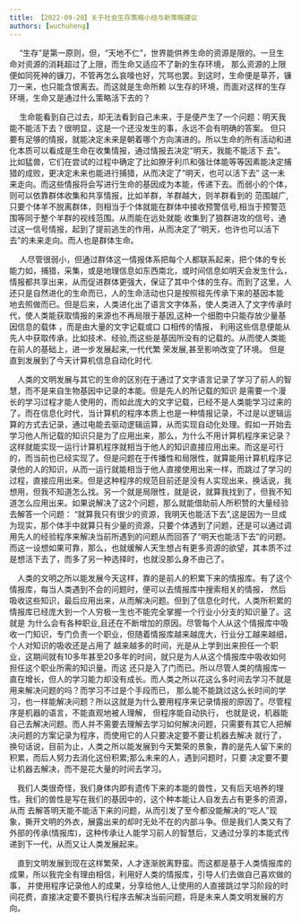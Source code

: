 ```yaml
---
title: 【2022-09-20】关于社会生存策略小结与新策略建议
authors: [wuchuheng]
---
```


  &emsp; “生存”是第一原则，但，“天地不仁”，世界能供养生命的资源是限的。一旦生命对资源的消耗超过了上限，而生命又适应不了新的生存环境，
那么资源的上限便如同死神的镰刀，不管再怎么哀嚎也好，咒骂也罢。到这时，生命便是草芥，镰刀一来，也只能含恨离去。而这就是生命所赖 
  以生存的环境，而面对这样的生存环境，生命又是通过什么策略活下去的？  

&emsp;  生命能看到自己过去，却无法看到自己未来，于是便产生了一个问题：明天我能不能活下去？很明显，这是一个还没发生的事，永远不会有明确的答案。
但只要有足够的情报，就能决定未来是朝着哪个方向演进的。所以生命的所有活动和进化本质可以看成是生命在收集情报，通过情报去决定“明天，我能不能活下
  去”。比如猛兽，它们在尝试的过程中确定了比如獠牙利爪和强壮体能等等因素能决定捕猎的成败，更决定未来也能进行捕猎，从而决定了“明天，也可以活下去”
  这一未来走向。而这些情报将会写进行生命的基因成为本能，传递下去。而弱小的个体，则可以依靠群体收集和共享情报，比如羊群，羊群越大，则羊群看到的
  范围越广,只要个体羊不脱离群体，则相当于个体就能在群体中接收预警信号,相当于预警范围等同于整个羊群的视线范围。从而能在远处就能
收集到了狼群进攻的信号，通过这一信号情报，起到了提前逃生的作用，从而决定了“明天，也许也可以活下去”的未来走向。而人也是群体生命。  

&emsp; 人尽管很弱小，但通过群体这一情报体系把每个人都联系起来，把个体的专长能力如，捕猎，采集，或是地理信息如东西南北，或时间信息如明天会发生什么， 情报都共享出来，从而促进群体更强大，保证了其中个体的生存。而到了这里，人还只是自然进化的生命而已，人的生命活动也只是按照祖先传承下来的基因本能 地去照做而已。但是后来，人类进化出了语言文字体系，使人类进入了文字传承时代，使人类能获取情报的来源也不再局限于基因,这种一个细胞中只能存放少量基因信息的载体 ，而是由大量的文字记载或口 口相传的情报， 利用这些信息便能从先人中获取传承，比如技术、经验,而这些是基因所没有的记载的。从而使人类能在前人的基础上，进一步发展起来,一代代繁 荣发展,甚至影响改变了环境。 但是直到发展到了今天计算机信息自动化时代.  

&emsp;人类的文明发展与其它的生命的区别在于通过了文字语言记录了学习了前人的智慧，而不是来自生物基因中记录的本能。但是先人的所记载的知识
是需要一个漫长的学习过程才能人使用的，而如此庞大的文字记载，已经不是人类能学习过来的了。而在信息化时代，当计算机的程序本质上也是一种情报记录，不过是以逻辑运算的方式去记录，通过电能去驱动逻辑运算，从而实现自动化处理。假如一开始去学习他人所记载的知识只是为了应用出来，那么，为什么不用计算机程序来记录？这样就能实现一运行计算机程序就相当于他人的知识直接应用出来。而这是可行的，而当前也已经实现了。但是问题在于传播性和局限性，就算能用计算机程序记录他的人的知识，从而一运行就能相当于他人直接使用出来一样，而跳过了学习的过程，直接应用出来。但是这种程序的规范目前还是没有人实现出来，换话说，我想用，但我不知道怎么找。另一个就是局限性，就是说，就算我找到了，但我不知道怎么应用出来。如果说解决了这2个问题，那么就能借助前人所积赞的大量经验去解答一个问题： “就算我只有很少的资源，我明天也能活下去”,这是因为一旦成为现实，那个体手中就算只有少量的资源，只要个体遇到了问题，还是可以通过调用先人的经验程序来解决当前所遇到的问题从而回答了“明天也能活下去”的问题。而这一设想如果可靠，那么，也就缓解人天生想占有更多资源的欲望，其本质不过是想活下去了，而多了另一种选择时，也就没那么身不由己了。   

&emsp;人类的文明之所以能发展今天这样，靠的是前人的积累下来的情报库。有了这个情报库，每当人类遇到不会的问题时，便可以去情报库中搜索相关的情报，
然后吸收这些知识，最后应用出来，从而解决问题。但到了信息化时代，人类所积累的情报库已经庞大到一个人穷极一生也不能完全掌握一个行业小分支的知识量了。这就是
为什么会有各种职业,且还在不断增加的原因。尽管每个人从这个情报库中吸收一门知识，专门负责一个职业，但随着情报库越来越庞大，行业分工越来越细，个人对知识的吸收还是占用了
越来越多的时间，光是从上学到出来担任一个职业，这期间就有10多年甚至20多年的时间，就只是为人从这个情报库中吸收如何担任这个职业所需的知识量。而这
还只是入了门而已。所以尽管人类的情报库一直在增长，但人的学习能力却没有成长。而人类之所以花这么多时间去学习不就是用来解决问题的吗？而学习不过是个手段而已，
那么能不能跳过这么长时间的学习，也一样能解决问题？所以这就是为什么要用程序来记录情报的原因了。尽管程序是机器的语言，不能直观地被人理解， 但程序能自动执行，
也就是说，机器能自己去解决问题。而人并不需要去理解去学习如何解决问题，只需要有其它人把解决问题的方案记录为程序，而使用它的人只要决定要不要让机器去解决
就行了，换句话说，目前为止，人类之所以能发展到今天繁荣的景象，靠的是先人留下来的积累，而后人努力去消化这份积累;那么未来的人，遇到问题时，只要
决定要不要让机器去解决，而不是花大量的时间去学习。  

&emsp;我们人类很奇怪，我们身体内即有遗传下来的本能的兽性，又有后天培养的理性。我们的兽性是写在我们的基因中的，这个种本能让人自发去占有更多的资源，从而
去解答明天能不能活下来的问题，从而引发了至今都没能解决的“吃人”现象，撕开文明的外衣，展露出来的却时无处不在的内部斗争。但是我们人类又有了外部的传承(情报库)，这种传承让人能学习前人的智慧后，又通过分享的本能式传递到下一代，从而又让人类发展起来。  

&emsp;直到文明发展到现在这样繁荣，人才逐渐脱离野蛮。而这都是基于人类情报库的成果，所以我完全有理由相信，利用好人类的情报库，引导人们去做自己喜欢做的事， 并使用程序记录他人的成果，分享给他人,让使用的人直接跳过学习阶段的时间花费，直接决定要不要执行程序去解决当前问题，将是未来人类文明发展的方向。
